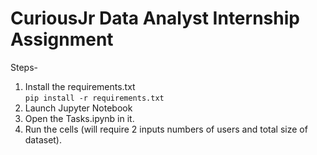 # CuriousJr Data Analyst Internship Assignment

Steps-

1. Install the requirements.txt <br>
   ``` pip install -r requirements.txt ```
2. Launch Jupyter Notebook
3. Open the Tasks.ipynb in it.
4. Run the cells (will require 2 inputs numbers of users and total size of dataset).
